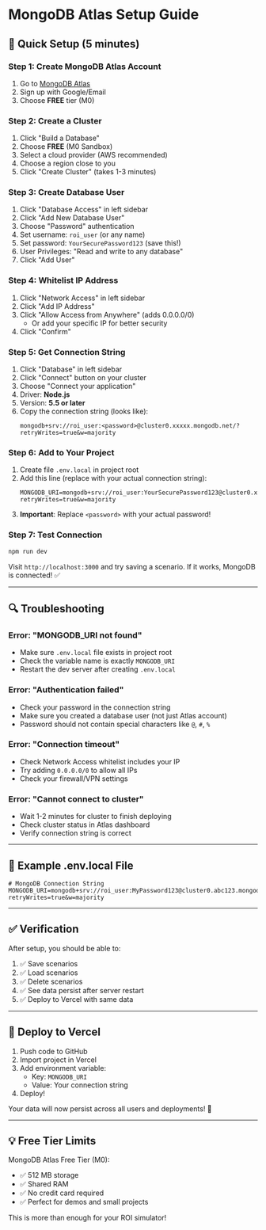 # MongoDB Atlas Setup Guide

## 🚀 Quick Setup (5 minutes)

### Step 1: Create MongoDB Atlas Account
1. Go to [MongoDB Atlas](https://www.mongodb.com/cloud/atlas/register)
2. Sign up with Google/Email
3. Choose **FREE** tier (M0)

### Step 2: Create a Cluster
1. Click "Build a Database"
2. Choose **FREE** (M0 Sandbox)
3. Select a cloud provider (AWS recommended)
4. Choose a region close to you
5. Click "Create Cluster" (takes 1-3 minutes)

### Step 3: Create Database User
1. Click "Database Access" in left sidebar
2. Click "Add New Database User"
3. Choose "Password" authentication
4. Set username: `roi_user` (or any name)
5. Set password: `YourSecurePassword123` (save this!)
6. User Privileges: "Read and write to any database"
7. Click "Add User"

### Step 4: Whitelist IP Address
1. Click "Network Access" in left sidebar
2. Click "Add IP Address"
3. Click "Allow Access from Anywhere" (adds 0.0.0.0/0)
   - Or add your specific IP for better security
4. Click "Confirm"

### Step 5: Get Connection String
1. Click "Database" in left sidebar
2. Click "Connect" button on your cluster
3. Choose "Connect your application"
4. Driver: **Node.js**
5. Version: **5.5 or later**
6. Copy the connection string (looks like):
   ```
   mongodb+srv://roi_user:<password>@cluster0.xxxxx.mongodb.net/?retryWrites=true&w=majority
   ```

### Step 6: Add to Your Project
1. Create file `.env.local` in project root
2. Add this line (replace with your actual connection string):
   ```
   MONGODB_URI=mongodb+srv://roi_user:YourSecurePassword123@cluster0.xxxxx.mongodb.net/?retryWrites=true&w=majority
   ```
3. **Important**: Replace `<password>` with your actual password!

### Step 7: Test Connection
```bash
npm run dev
```

Visit `http://localhost:3000` and try saving a scenario. If it works, MongoDB is connected! ✅

---

## 🔍 Troubleshooting

### Error: "MONGODB_URI not found"
- Make sure `.env.local` file exists in project root
- Check the variable name is exactly `MONGODB_URI`
- Restart the dev server after creating `.env.local`

### Error: "Authentication failed"
- Check your password in the connection string
- Make sure you created a database user (not just Atlas account)
- Password should not contain special characters like `@`, `#`, `%`

### Error: "Connection timeout"
- Check Network Access whitelist includes your IP
- Try adding `0.0.0.0/0` to allow all IPs
- Check your firewall/VPN settings

### Error: "Cannot connect to cluster"
- Wait 1-2 minutes for cluster to finish deploying
- Check cluster status in Atlas dashboard
- Verify connection string is correct

---

## 📝 Example .env.local File

```env
# MongoDB Connection String
MONGODB_URI=mongodb+srv://roi_user:MyPassword123@cluster0.abc123.mongodb.net/?retryWrites=true&w=majority
```

---

## ✅ Verification

After setup, you should be able to:
1. ✅ Save scenarios
2. ✅ Load scenarios
3. ✅ Delete scenarios
4. ✅ See data persist after server restart
5. ✅ Deploy to Vercel with same data

---

## 🚀 Deploy to Vercel

1. Push code to GitHub
2. Import project in Vercel
3. Add environment variable:
   - Key: `MONGODB_URI`
   - Value: Your connection string
4. Deploy!

Your data will now persist across all users and deployments! 🎉

---

## 💡 Free Tier Limits

MongoDB Atlas Free Tier (M0):
- ✅ 512 MB storage
- ✅ Shared RAM
- ✅ No credit card required
- ✅ Perfect for demos and small projects

This is more than enough for your ROI simulator!
